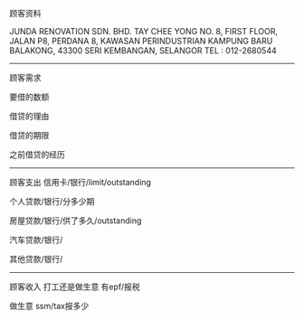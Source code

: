 顾客资料

JUNDA RENOVATION SDN. BHD. 
TAY CHEE YONG NO. 8, FIRST FLOOR, JALAN P8, PERDANA 8, KAWASAN PERINDUSTRIAN KAMPUNG BARU BALAKONG, 43300 SERI KEMBANGAN, SELANGOR TEL : 012-2680544

-----------------
顾客需求


要借的数额

借贷的理由

借贷的期限

之前借贷的经历


--------------
顾客支出
信用卡/银行/limit/outstanding


个人贷款/银行/分多少期

房屋贷款/银行/供了多久/outstanding

汽车贷款/银行/


其他贷款/银行/

-----------
顾客收入
打工还是做生意
有epf/报税

做生意 ssm/tax报多少

